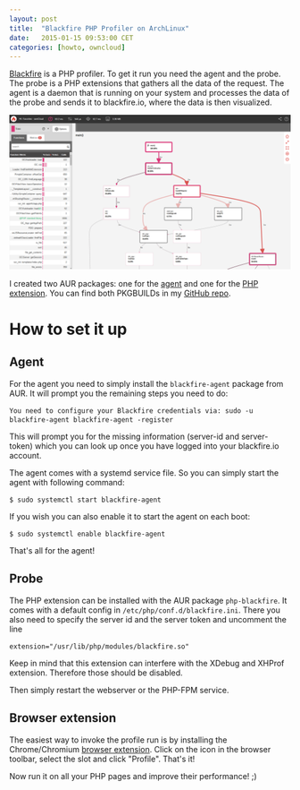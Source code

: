 ```yaml
---
layout: post
title:  "Blackfire PHP Profiler on ArchLinux"
date:   2015-01-15 09:53:00 CET
categories: [howto, owncloud]
---
```


[Blackfire](https://blackfire.io) is a PHP profiler. To get it run you need the agent and the probe. The probe is a PHP extensions that gathers all the data of the request. The agent is a daemon that is running on your system and processes the data of the probe and sends it to blackfire.io, where the data is then visualized.

![Profile run][blackfire]

I created two AUR packages: one for the [agent](https://aur.archlinux.org/packages/blackfire-agent/) and one for the [PHP extension](https://aur.archlinux.org/packages/php-blackfire/). You can find both PKGBUILDs in my [GitHub repo](https://github.com/MorrisJobke/aur-packages).

# How to set it up

## Agent

For the agent you need to simply install the `blackfire-agent` package from AUR. It will prompt you the remaining steps you need to do:

	You need to configure your Blackfire credentials via: sudo -u blackfire-agent blackfire-agent -register

This will prompt you for the missing information (server-id and server-token) which you can look up once you have logged into your blackfire.io account.

The agent comes with a systemd service file. So you can simply start the agent with following command:

	$ sudo systemctl start blackfire-agent

If you wish you can also enable it to start the agent on each boot:

	$ sudo systemctl enable blackfire-agent

That's all for the agent!

## Probe

The PHP extension can be installed with the AUR package `php-blackfire`. It comes with a default config in `/etc/php/conf.d/blackfire.ini`. There you also need to specify the server id and the server token and uncomment the line

	extension="/usr/lib/php/modules/blackfire.so"

Keep in mind that this extension can interfere with the XDebug and XHProf extension. Therefore those should be disabled.

Then simply restart the webserver or the PHP-FPM service.

## Browser extension

The easiest way to invoke the profile run is by installing the Chrome/Chromium [browser extension](https://chrome.google.com/webstore/detail/blackfire-companion/miefikpgahefdbcgoiicnmpbeeomffld). Click on the icon in the browser toolbar, select the slot and click "Profile". That's it!

Now run it on all your PHP pages and improve their performance! ;)




[blackfire]: /images/2015-01-15-blackfire-profiler.png
